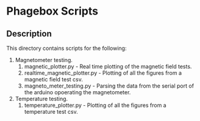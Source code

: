 # Phagebox Scripts

## Description
This directory contains scripts for the following:

1. Magnetometer testing.
    1. magnetic_plotter.py - Real time plotting of the magnetic field tests.
    2. realtime_magnetic_plotter.py - Plotting of all the figures from a magnetic field test csv.
    3. magneto_meter_testing.py - Parsing the data from the serial port of the arduino opoerating the magnetometer.
2. Temperature testing.
    1. temperature_plotter.py - Plotting of all the figures from a temperature test csv.

